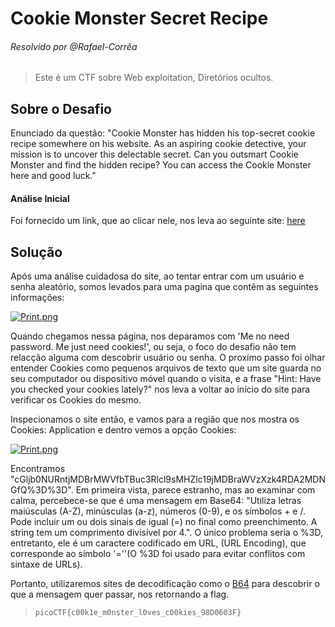 # Cookie Monster Secret Recipe
###### Resolvido por @Rafael-Corrêa
> Este é um CTF sobre Web exploitation, Diretórios ocultos.

## Sobre o Desafio
Enunciado da questão: "Cookie Monster has hidden his top-secret cookie recipe somewhere on his website. As an aspiring cookie detective, your mission is to uncover this delectable secret. Can you outsmart Cookie Monster and find the hidden recipe?
You can access the Cookie Monster here and good luck."

#### Análise Inicial
Foi fornecido um link, que ao clicar nele, nos leva ao seguinte site: [here](http://verbal-sleep.picoctf.net:49737/)

## Solução
Após uma análise cuidadosa do site, ao tentar entrar com um usuário e senha aleatório, somos levados para uma pagina que contêm as seguintes informações: 

[![Print.png](https://i.postimg.cc/tgZJSL6j/Captura-de-tela-2025-05-08-203858.png)](https://postimg.cc/WDVstYSW)

Quando chegamos nessa página, nos deparamos com 'Me no need password. Me just need cookies!', ou seja, o foco do desafio não tem relacção alguma com descobrir usuário ou senha. O proxímo passo foi olhar entender Cookies como pequenos arquivos de texto que um site guarda no seu computador ou dispositivo móvel quando o visita, e a frase "Hint: Have you checked your cookies lately?" nos leva a voltar ao início do site para verificar os Cookies do mesmo.

Inspecionamos o site então, e vamos para a região que nos mostra os Cookies: Application e dentro vemos a opção Cookies:

[![Print.png](https://i.postimg.cc/pLnykwzt/Captura-de-tela-2025-05-08-213450.png)](https://postimg.cc/PCTt5FS6)

Encontramos "cGljb0NURntjMDBrMWVfbTBuc3Rlcl9sMHZlc19jMDBraWVzXzk4RDA2MDNGfQ%3D%3D". Em primeira vista, parece estranho, mas ao examinar com calma, percebece-se que é uma mensagem em Base64: "Utiliza letras maiúsculas (A-Z), minúsculas (a-z), números (0-9), e os símbolos + e /. Pode incluir um ou dois sinais de igual (=) no final como preenchimento. A string tem um comprimento divisível por 4.". O único problema seria o %3D, entretanto, ele é um caractere codificado em URL, (URL Encoding), que corresponde ao símbolo '=''(O %3D foi usado para evitar conflitos com sintaxe de URLs).

Portanto, utilizaremos sites de decodificação como o [B64](https://www.base64decode.org/) para descobrir o que a mensagem quer passar, nos retornando a flag.
>`picoCTF{c00k1e_m0nster_l0ves_c00kies_98D0603F}`
